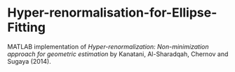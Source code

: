 # Hyper-renormalisation-for-Ellipse-Fitting
MATLAB implementation of *Hyper-renormalization: Non-minimization approach for geometric estimation* by Kanatani, Al-Sharadqah, Chernov and Sugaya (2014).
